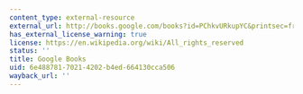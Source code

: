```yaml
---
content_type: external-resource
external_url: http://books.google.com/books?id=PChkvURkupYC&printsec=frontcover
has_external_license_warning: true
license: https://en.wikipedia.org/wiki/All_rights_reserved
status: ''
title: Google Books
uid: 6e488781-7021-4202-b4ed-664130cca506
wayback_url: ''
---
```


